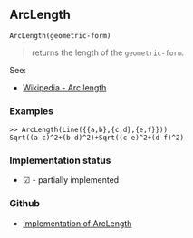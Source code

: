 ## ArcLength

```
ArcLength(geometric-form)
```

> returns the length of the `geometric-form`.
  

See:
* [Wikipedia - Arc length](https://en.wikipedia.org/wiki/Arc_length)
 

### Examples

```
>> ArcLength(Line({{a,b},{c,d},{e,f}}))
Sqrt((a-c)^2+(b-d)^2)+Sqrt((c-e)^2+(d-f)^2)
```






### Implementation status

* &#x2611; - partially implemented

### Github

* [Implementation of ArcLength](https://github.com/axkr/symja_android_library/blob/master/symja_android_library/matheclipse-core/src/main/java/org/matheclipse/core/builtin/ComputationalGeometryFunctions.java#L203) 

